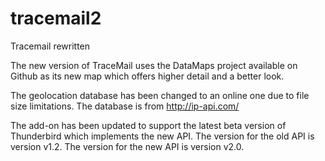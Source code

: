 # tracemail2
Tracemail rewritten

The new version of TraceMail uses the DataMaps project available on Github as its new map which offers higher detail and a better look.

The geolocation database has been changed to an online one due to file size limitations. The database is from http://ip-api.com/

The add-on has been updated to support the latest beta version of Thunderbird which implements the new API.
The version for the old API is version v1.2.
The version for the new API is version v2.0.
